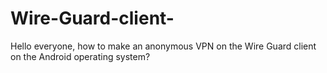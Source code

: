 # Wire-Guard-client-
Hello everyone, how to make an anonymous VPN on the Wire Guard client on the Android operating system? 
